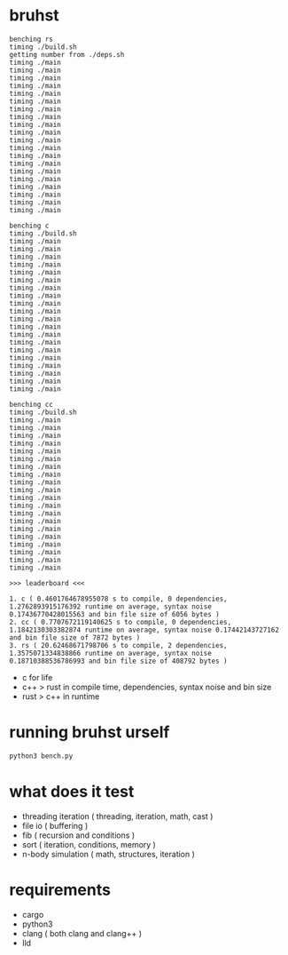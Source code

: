 # bruhst

```
benching rs
timing ./build.sh
getting number from ./deps.sh
timing ./main
timing ./main
timing ./main
timing ./main
timing ./main
timing ./main
timing ./main
timing ./main
timing ./main
timing ./main
timing ./main
timing ./main
timing ./main
timing ./main
timing ./main
timing ./main
timing ./main
timing ./main
timing ./main
timing ./main

benching c
timing ./build.sh
timing ./main
timing ./main
timing ./main
timing ./main
timing ./main
timing ./main
timing ./main
timing ./main
timing ./main
timing ./main
timing ./main
timing ./main
timing ./main
timing ./main
timing ./main
timing ./main
timing ./main
timing ./main
timing ./main
timing ./main

benching cc
timing ./build.sh
timing ./main
timing ./main
timing ./main
timing ./main
timing ./main
timing ./main
timing ./main
timing ./main
timing ./main
timing ./main
timing ./main
timing ./main
timing ./main
timing ./main
timing ./main
timing ./main
timing ./main
timing ./main
timing ./main
timing ./main

>>> leaderboard <<<

1. c ( 0.4601764678955078 s to compile, 0 dependencies, 1.2762893915176392 runtime on average, syntax noise 0.17436770428015563 and bin file size of 6056 bytes )
2. cc ( 0.7707672119140625 s to compile, 0 dependencies, 1.1842130303382874 runtime on average, syntax noise 0.17442143727162 and bin file size of 7872 bytes )
3. rs ( 20.62468671798706 s to compile, 2 dependencies, 1.3575071334838866 runtime on average, syntax noise 0.18710388536786993 and bin file size of 408792 bytes )
```

-   c for life
-   c++ > rust in compile time, dependencies, syntax noise and bin size
-   rust > c++ in runtime

# running bruhst urself

```sh
python3 bench.py
```

# what does it test

-   threading iteration ( threading, iteration, math, cast )
-   file io ( buffering )
-   fib ( recursion and conditions )
-   sort ( iteration, conditions, memory )
-   n-body simulation ( math, structures, iteration )

# requirements

-   cargo
-   python3
-   clang ( both clang and clang++ )
-   lld
